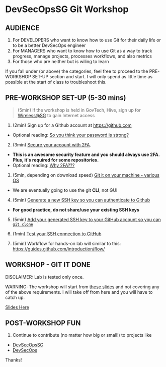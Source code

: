 # DevSecOpsSG Git Workshop

## AUDIENCE
1. For DEVELOPERS who want to know how to use Git for their daily life or to be a better DevSecOps engineer
2. For MANAGERS who want to know how to use Git as a way to track progress, manage projects, processes workflows, and also metrics
3. For those who are neither but is wiling to learn

If you fall under (or above) the categories, feel free to proceed to the PRE-WORKSHOP SET-UP section and start. I will only spend as little time as possible at the start of class to troubleshoot this.

## PRE-WORKSHOP SET-UP (5-30 mins)

> (5min) If the workshop is held in GovTech, Hive, sign up for [Wireless@SG](https://www.singtel.com/personal/internet/broadband-on-the-go/wireless-sg.html) to gain Internet access

1. (2min)  Sign up for a Github account at https://github.com
  - Optional reading: [So you think your password is strong?](http://www.devsecops.org/blog/2015/5/14/security-science)

2. (3min)  [Secure your account with 2FA](https://help.github.com/articles/securing-your-account-with-two-factor-authentication-2fa/).
  - **This is an awesome security feature and you should always use 2FA. Plus, it's required for some repositories.**
  - Optional reading: [Why 2FA???](http://www.devsecops.org/blog/2015/9/4/multi-factor-auth-a-call-to-action)

3. (5min, depending on download speed)  [Git it on your machine - various OS](https://git-scm.com/downloads)

  - We are eventually going to use the git **CLI**, not GUI

4. (5min) [Generate a new SSH key so you can authenticate to Github](https://help.github.com/articles/generating-a-new-ssh-key-and-adding-it-to-the-ssh-agent)
  - **For good practice, do not share/use your existing SSH keys**

5. (5min) [Add your generated SSH key to your GitHub account so you can `git clone`](https://help.github.com/articles/adding-a-new-ssh-key-to-your-github-account/)

6. (1min) [Test your SSH connection to GitHub](https://help.github.com/articles/testing-your-ssh-connection/)

7. (5min) Workflow for hands-on lab will similar to this: https://guides.github.com/introduction/flow/

## WORKSHOP - GIT IT DONE

DISCLAIMER: Lab is tested only once.

WARNING: The workshop will start from [these slides](https://fabianlim1989.github.io/devsecops-git-workshop) and not covering any of the above requirements. I will take off from here and you will have to catch up.

[Slides Here](https://fabianlim1989.github.io/devsecops-git-workshop)

## POST-WORKSHOP FUN

1. Continue to contribute (no matter how big or small!) to projects like

  * [DevSecOpsSG](https://github.com/devsecopsSG)
  * [DevSecOps](https://github.com/devsecops)

Thanks!
